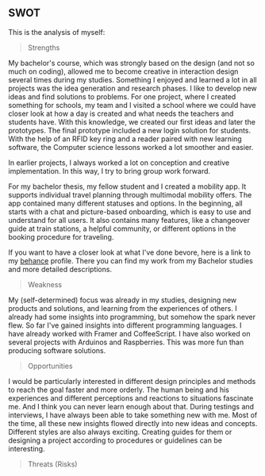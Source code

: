 ## SWOT

This is the analysis of myself:
> Strengths

My bachelor's course, which was strongly based on the design (and not so much on coding), allowed me to become creative in interaction design several times during my studies.
Something I enjoyed and learned a lot in all projects was the idea generation and research phases. I like to develop new ideas and find solutions to problems.
For one project, where I created something for schools, my team and I visited a school where we could have closer look at how a day is created and what needs the teachers and students have.
With this knowledge, we created our first ideas and later the prototypes. The final prototype included a new login solution for students. With the help of an RFID key ring and a reader paired with new learning software, the Computer science lessons worked a lot smoother and easier.

In earlier projects, I always worked a lot on conception and creative implementation. In this way, I try to bring group work forward.

For my bachelor thesis, my fellow student and I created a mobility app. It supports individual travel planning through multimodal mobility offers. The app contained many different statuses and options. In the beginning, all starts with a chat and picture-based onboarding, which is easy to use and understand for all users. It also contains many features, like a changeover guide at train stations, a helpful community, or different options in the booking procedure for traveling.

If you want to have a closer look at what I've done bevore, here is a link to my [behance](https://www.behance.net/sarahwach) profile. There you can find my work from my Bachelor studies and more detailed descriptions.


> Weakness

My (self-determined) focus was already in my studies, designing new products and solutions, and learning from the experiences of others. I already had some insights into programming, but somehow the spark never flew. So far I've gained insights into different programming languages. I have already worked with Framer and CoffeeScript. I have also worked on several projects with Arduinos and Raspberries. This was more fun than producing software solutions.

> Opportunities

I would be particularly interested in different design principles and methods to reach the goal faster and more orderly. The human being and his experiences and different perceptions and reactions to situations fascinate me. And I think you can never learn enough about that. During testings and interviews, I have always been able to take something new with me. Most of the time, all these new insights flowed directly into new ideas and concepts. Different styles are also always exciting. Creating guides for them or designing a project according to procedures or guidelines can be interesting. 

> Threats (Risks)
